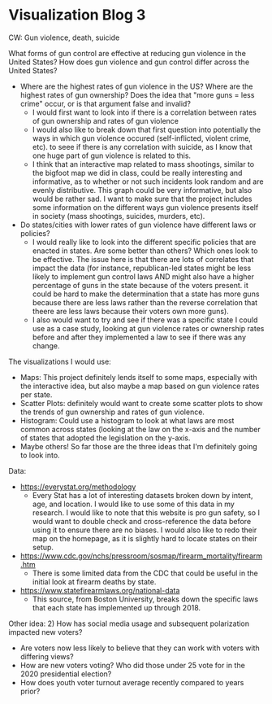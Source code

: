 # Visualization Blog 3

CW: Gun violence, death, suicide


What forms of gun control are effective at reducing gun violence in the United States? How does gun violence and gun control differ across the United States? 

- Where are the highest rates of gun violence in the US? Where are the highest rates of gun ownership? Does the idea that "more guns = less crime" occur, or is that argument false and invalid? 
  - I would first want to look into if there is a correlation between rates of gun ownership and rates of gun violence 
  - I would also like to break down that first question into potentially the ways in which gun violence occured (self-inflicted, violent crime, etc). to seee if there is any correlation with suicide, as I know that one huge part of gun violence is related to this. 
  - I think that an interactive map related to mass shootings, similar to the bigfoot map we did in class, could be really interesting and informative, as to whether or not such incidents look random and are evenly distributive. This graph could be very informative, but also would be rather sad. I want to make sure that the project includes some information on the different ways gun violence presents itself in society (mass shootings, suicides, murders, etc).
- Do states/cities with lower rates of gun violence have different laws or policies?
  - I would really like to look into the different specific policies that are enacted in states. Are some better than others? Which ones look to be effective. The issue here is that there are lots of correlates that impact the data (for instance, republican-led states might be less likely to implement gun control laws AND might also have a higher percentage of guns in the state because of the voters present. it could be hard to make the determination that a state has more guns because there are less laws rather than the reverse correlation that theere are less laws because their voters own more guns). 
  - I also would want to try and see if there was a specific state I could use as a case study, looking at gun violence rates or ownership rates before and after they implemented a law to see if there was any change.

The visualizations I would use:
- Maps: This project definitely lends itself to some maps, especially with the interactive idea, but also maybe a map based on gun violence rates per state. 
- Scatter Plots: definitely would want to create some scatter plots to show the trends of gun ownership and rates of gun violence. 
- Histogram: Could use a histogram to look at what laws are most common across states (looking at the law on the x-axis and the number of states that adopted the legislation on the y-axis.
- Maybe others! So far those are the three ideas that I'm definitely going to look into. 

Data:
- https://everystat.org/methodology
  - Every Stat has a lot of interesting datasets broken down by intent, age, and location. I would like to use some of this data in my research. I would like to note that this website is pro gun safety, so I would want to double check and cross-reference the data before using it to ensure there are no biases. I would also like to redo their map on the homepage, as it is slightly hard to locate states on their setup.
- https://www.cdc.gov/nchs/pressroom/sosmap/firearm_mortality/firearm.htm
  - There is some limited data from the CDC that could be useful in the initial look at firearm deaths by state.
- https://www.statefirearmlaws.org/national-data
  - This source, from Boston University, breaks down the specific laws that each state has implemented up through 2018. 


Other idea: 
2) How has social media usage and subsequent polarization impacted new voters? 

- Are voters now less likely to believe that they can work with voters with differing views? 
- How are new voters voting? Who did those under 25 vote for in the 2020 presidential election? 
- How does youth voter turnout average recently compared to years prior? 
